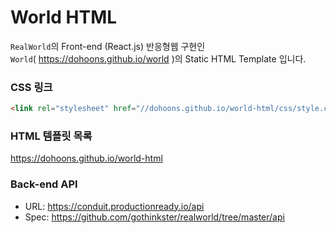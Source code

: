 # World HTML
`RealWorld`의 Front-end (React.js) 반응형웹 구현인  
`World`( https://dohoons.github.io/world )의 Static HTML Template 입니다.

### CSS 링크
```html
<link rel="stylesheet" href="//dohoons.github.io/world-html/css/style.css">
```

### HTML 템플릿 목록
https://dohoons.github.io/world-html

### Back-end API
- URL: https://conduit.productionready.io/api
- Spec: https://github.com/gothinkster/realworld/tree/master/api
